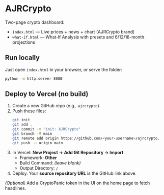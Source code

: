 # AJRCrypto

Two-page crypto dashboard:

- `index.html` — Live prices + news + chart (AJRCrypto brand)
- `what-if.html` — What-If Analysis with presets and 6/12/18-month projections

## Run locally
Just open `index.html` in your browser, or serve the folder:
```bash
python -m http.server 8080
```

## Deploy to Vercel (no build)
1. Create a new GitHub repo (e.g., `ajrcrypto`).
2. Push these files:
   ```bash
   git init
   git add .
   git commit -m "init: AJRCrypto"
   git branch -M main
   git remote add origin https://github.com/<your-username>/ajrcrypto.git
   git push -u origin main
   ```
3. In Vercel: **New Project → Add Git Repository → Import**
   - Framework: **Other**
   - Build Command: *(leave blank)*
   - Output Directory: `/`
4. Deploy. Your **source repository URL** is the GitHub link above.

_(Optional)_ Add a CryptoPanic token in the UI on the home page to fetch headlines.
